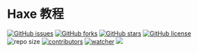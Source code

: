 # Haxe 教程

[![GitHub issues](https://img.shields.io/github/issues/xinetzone/haxe-book)](https://github.com/xinetzone/haxe-book/issues) [![GitHub forks](https://img.shields.io/github/forks/xinetzone/haxe-book)](https://github.com/xinetzone/haxe-book/network) [![GitHub stars](https://img.shields.io/github/stars/xinetzone/haxe-book)](https://github.com/xinetzone/haxe-book/stargazers) [![GitHub license](https://img.shields.io/github/license/xinetzone/haxe-book)](https://github.com/xinetzone/haxe-book/blob/main/LICENSE)  ![repo size](https://img.shields.io/github/repo-size/xinetzone/haxe-book.svg) [![contributors](https://img.shields.io/github/contributors/xinetzone/haxe-book.svg)](https://github.com/xinetzone/haxe-book/graphs/contributors) [![watcher](https://img.shields.io/github/watchers/xinetzone/haxe-book.svg)](https://github.com/xinetzone/haxe-book/watchers) ![](https://github.com/xinetzone/haxe-book/actions/workflows/docs.yml/badge.svg)

